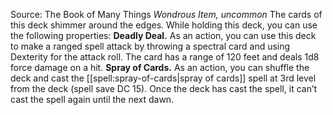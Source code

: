 Source: The Book of Many Things
*Wondrous Item, uncommon*
The cards of this deck shimmer around the edges. While holding this deck, you can use the following properties:
**Deadly Deal.** As an action, you can use this deck to make a ranged spell attack by throwing a spectral card and using Dexterity for the attack roll. The card has a range of 120 feet and deals 1d8 force damage on a hit.
**Spray of Cards.** As an action, you can shuffle the deck and cast the [[spell:spray-of-cards|spray of cards]] spell at 3rd level from the deck (spell save DC 15). Once the deck has cast the spell, it can’t cast the spell again until the next dawn.